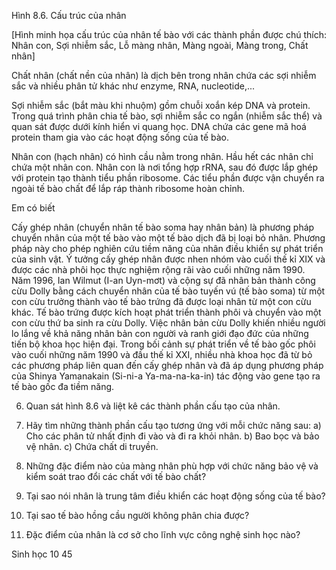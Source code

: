 Hình 8.6. Cấu trúc của nhân

[Hình minh họa cấu trúc của nhân tế bào với các thành phần được chú thích: Nhân con, Sợi nhiễm sắc, Lỗ màng nhân, Màng ngoài, Màng trong, Chất nhân]

Chất nhân (chất nền của nhân) là dịch bên trong nhân chứa các sợi nhiễm sắc và nhiều phân tử khác như enzyme, RNA, nucleotide,...

Sợi nhiễm sắc (bắt màu khi nhuộm) gồm chuỗi xoắn kép DNA và protein. Trong quá trình phân chia tế bào, sợi nhiễm sắc co ngắn (nhiễm sắc thể) và quan sát được dưới kính hiển vi quang học. DNA chứa các gene mã hoá protein tham gia vào các hoạt động sống của tế bào.

Nhân con (hạch nhân) có hình cầu nằm trong nhân. Hầu hết các nhân chỉ chứa một nhân con. Nhân con là nơi tổng hợp rRNA, sau đó được lắp ghép với protein tạo thành tiểu phần ribosome. Các tiểu phần được vận chuyển ra ngoài tế bào chất để lắp ráp thành ribosome hoàn chỉnh.

Em có biết

Cấy ghép nhân (chuyển nhân tế bào soma hay nhân bản) là phương pháp chuyển nhân của một tế bào vào một tế bào dịch đã bị loại bỏ nhân. Phương pháp này cho phép nghiên cứu tiềm năng của nhân điều khiển sự phát triển của sinh vật. Ý tưởng cấy ghép nhân được nhen nhóm vào cuối thế kỉ XIX và được các nhà phôi học thực nghiệm rộng rãi vào cuối những năm 1990. Năm 1996, Ian Wilmut (I-an Uyn-mơt) và cộng sự đã nhân bản thành công cừu Dolly bằng cách chuyển nhân của tế bào tuyến vú (tế bào soma) từ một con cừu trưởng thành vào tế bào trứng đã được loại nhân từ một con cừu khác. Tế bào trứng được kích hoạt phát triển thành phôi và chuyển vào một con cừu thứ ba sinh ra cừu Dolly. Việc nhân bản cừu Dolly khiến nhiều người lo lắng về khả năng nhân bản con người và ranh giới đạo đức của những tiến bộ khoa học hiện đại. Trong bối cảnh sự phát triển về tế bào gốc phôi vào cuối những năm 1990 và đầu thế kỉ XXI, nhiều nhà khoa học đã từ bỏ các phương pháp liên quan đến cấy ghép nhân và đã áp dụng phương pháp của Shinya Yamanakain (Si-ni-a Ya-ma-na-ka-in) tác động vào gene tạo ra tế bào gốc đa tiềm năng.

6. Quan sát hình 8.6 và liệt kê các thành phần cấu tạo của nhân.

7. Hãy tìm những thành phần cấu tạo tương ứng với mỗi chức năng sau:
a) Cho các phân tử nhất định đi vào và đi ra khỏi nhân.
b) Bao bọc và bảo vệ nhân.
c) Chứa chất di truyền.

5. Những đặc điểm nào của màng nhân phù hợp với chức năng bảo vệ và kiểm soát trao đổi các chất với tế bào chất?

6. Tại sao nói nhân là trung tâm điều khiển các hoạt động sống của tế bào?

3. Tại sao tế bào hồng cầu người không phân chia được?

4. Đặc điểm của nhân là cơ sở cho lĩnh vực công nghệ sinh học nào?

Sinh học 10 45